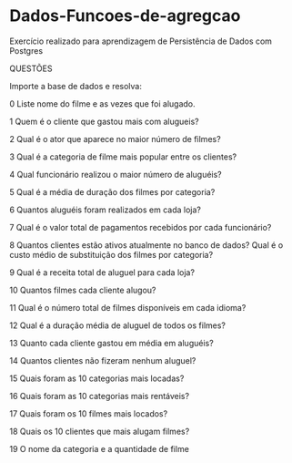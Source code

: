 # Dados-Funcoes-de-agregcao
Exercício realizado para aprendizagem de Persistência de Dados com Postgres 

QUESTÕES

  Importe a base de dados e resolva:

   0 Liste nome do filme e as vezes que foi alugado.
   
   1 Quem é o cliente que gastou mais com alugueis?

   2 Qual é o ator que aparece no maior número de filmes?

   3 Qual é a categoria de filme mais popular entre os clientes?

   4 Qual funcionário realizou o maior número de aluguéis?

   5 Qual é a média de duração dos filmes por categoria?

   6 Quantos aluguéis foram realizados em cada loja?

   7 Qual é o valor total de pagamentos recebidos por cada funcionário?

   8 Quantos clientes estão ativos atualmente no banco de dados?    Qual é o custo médio de substituição dos filmes por categoria?

   9 Qual é a receita total de aluguel para cada loja?

  10 Quantos filmes cada cliente alugou?

  11 Qual é o número total de filmes disponíveis em cada idioma?
  
12 Qual é a duração média de aluguel de todos os filmes?

  13 Quanto cada cliente gastou em média em aluguéis?

  14 Quantos clientes não fizeram nenhum aluguel?

  15 Quais foram as 10 categorias mais locadas?

  16 Quais foram as 10 categorias mais rentáveis?

  17 Quais foram os 10 filmes mais locados?

  18 Quais os 10 clientes que mais alugam filmes?

  19 O nome da categoria e a quantidade de filme
